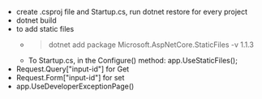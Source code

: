 * create .csproj file and Startup.cs, run dotnet restore for every project
* dotnet build
* to add static files
     * > dotnet add package Microsoft.AspNetCore.StaticFiles -v 1.1.3
     * To Startup.cs, in the Configure() method: app.UseStaticFiles();
* Request.Query["input-id"] for Get
* Request.Form["input-id"] for set
* app.UseDeveloperExceptionPage()
